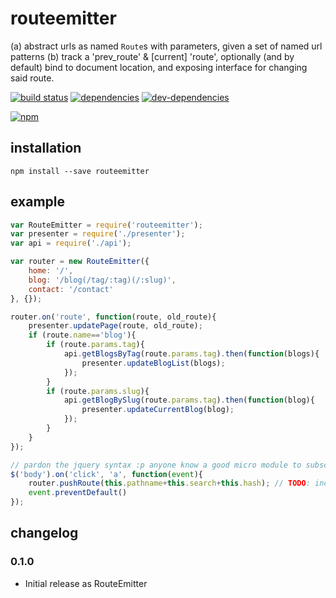 # routeemitter
(a) abstract urls as named `Route`s with parameters, given a set of named url patterns (b) track a 'prev_route' & [current] 'route', optionally (and by default) bind to document location, and exposing interface for changing said route.

[![build status](https://travis-ci.org/zenflow/routeemitter.svg?branch=master)](https://travis-ci.org/zenflow/routeemitter?branch=master)
[![dependencies](https://david-dm.org/zenflow/routeemitter.svg)](https://david-dm.org/zenflow/routeemitter)
[![dev-dependencies](https://david-dm.org/zenflow/routeemitter/dev-status.svg)](https://david-dm.org/zenflow/routeemitter#info=devDependencies)

[![npm](https://nodei.co/npm/routeemitter.svg?downloads=true&downloadRank=true&stars=true)](https://www.npmjs.com/package/routeemitter)

## installation

```
npm install --save routeemitter
```

## example

```js
var RouteEmitter = require('routeemitter');
var presenter = require('./presenter');
var api = require('./api');

var router = new RouteEmitter({
    home: '/',
    blog: '/blog(/tag/:tag)(/:slug)',
    contact: '/contact'
}, {});

router.on('route', function(route, old_route){
    presenter.updatePage(route, old_route);
    if (route.name=='blog'){
        if (route.params.tag){
            api.getBlogsByTag(route.params.tag).then(function(blogs){
                presenter.updateBlogList(blogs);
            });
        }
        if (route.params.slug){
            api.getBlogBySlug(route.params.tag).then(function(blog){
                presenter.updateCurrentBlog(blog);
            });
        }
    }
});

// pardon the jquery syntax :p anyone know a good micro module to subscribe to delegated dom events?
$('body').on('click', 'a', function(event){
    router.pushRoute(this.pathname+this.search+this.hash); // TODO: include some sugar method for this concatenation
    event.preventDefault()
});
```

## changelog

### 0.1.0
- Initial release as RouteEmitter